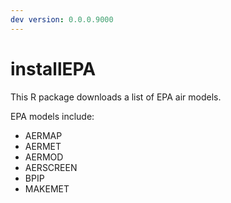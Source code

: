 ```yaml
---  
dev version: 0.0.0.9000  
---  
```


# installEPA

This R package downloads a list of EPA air models.  


EPA models include:  

- AERMAP 
- AERMET 
- AERMOD  
- AERSCREEN  
- BPIP
- MAKEMET
